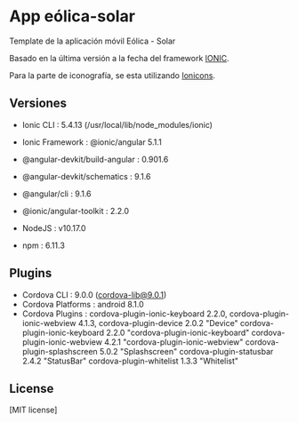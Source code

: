 App eólica-solar
================

Template de la aplicación móvil Eólica - Solar

Basado en la última versión a la fecha del framework [IONIC](https://ionicframework.com/docs).

Para la parte de iconografía, se esta utilizando [Ionicons](https://ionicons.com/).

## Versiones


- Ionic CLI                     : 5.4.13 (/usr/local/lib/node_modules/ionic)
- Ionic Framework               : @ionic/angular 5.1.1
- @angular-devkit/build-angular : 0.901.6
- @angular-devkit/schematics    : 9.1.6
- @angular/cli                  : 9.1.6
- @ionic/angular-toolkit        : 2.2.0


- NodeJS : v10.17.0
- npm    : 6.11.3

## Plugins

- Cordova CLI       : 	9.0.0 (cordova-lib@9.0.1)
- Cordova Platforms : 	android 8.1.0
- Cordova Plugins   : 	cordova-plugin-ionic-keyboard 2.2.0, cordova-plugin-ionic-webview 4.1.3, 
					   	cordova-plugin-device 2.0.2 "Device"
						cordova-plugin-ionic-keyboard 2.2.0 "cordova-plugin-ionic-keyboard"
						cordova-plugin-ionic-webview 4.2.1 "cordova-plugin-ionic-webview"
						cordova-plugin-splashscreen 5.0.2 "Splashscreen"
						cordova-plugin-statusbar 2.4.2 "StatusBar"
						cordova-plugin-whitelist 1.3.3 "Whitelist"
 

## License

[MIT license]